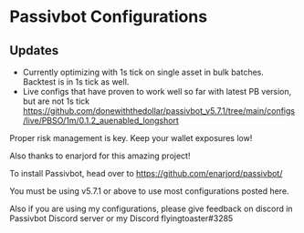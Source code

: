# Passivbot Configurations
## Updates
  * Currently optimizing with 1s tick on single asset in bulk batches. Backtest is in 1s tick as well.
  * Live configs that have proven to work well so far with latest PB version, but are not 1s tick https://github.com/donewiththedollar/passivbot_v5.7.1/tree/main/configs/live/PBSO/1m/0.1.2_auenabled_longshort

Proper risk management is key. Keep your wallet exposures low!

Also thanks to enarjord for this amazing project!

To install Passivbot, head over to https://github.com/enarjord/passivbot/

You must be using v5.7.1 or above to use most configurations posted here.

Also if you are using my configurations, please give feedback on discord in Passivbot Discord server or my Discord flyingtoaster#3285
